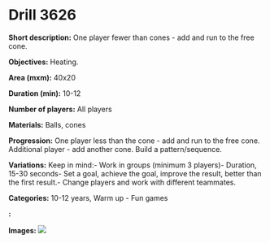 # Drill 3626

**Short description:**
One player fewer than cones - add and run to the free cone.

**Objectives:**
Heating.

**Area (mxm):**
40x20

**Duration (min):**
10-12

**Number of players:**
All players

**Materials:**
Balls, cones

**Progression:**
One player less than the cone - add and run to the free cone. Additional player - add another cone. Build a pattern/sequence.

**Variations:**
Keep in mind:- Work in groups (minimum 3 players)- Duration, 15-30 seconds- Set a goal, achieve the goal, improve the result, better than the first result.- Change players and work with different teammates.

**Categories:**
10-12 years, Warm up - Fun games

**:**


**Images:**
![](https://www.coachingfutsal.com/\images\d69a7ae4-5326-4d17-bbc3-e12d031a50a0_355.png)

